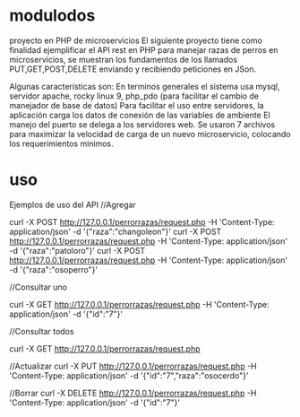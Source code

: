 # modulodos
proyecto en PHP de microservicios
El siguiente proyecto tiene como finalidad ejemplificar el API rest en PHP para manejar razas de perros en microservicios, se muestran los fundamentos de los llamados PUT,GET,POST,DELETE enviando y recibiendo peticiones en JSon.

Algunas características son:
En terminos generales el sistema usa mysql, servidor apache, rocky linux 9, php_pdo (para facilitar el cambio de manejador de base de datos)
Para facilitar el uso entre servidores, la aplicación carga los datos de conexión de las variables de ambiente
El manejo del puerto se delega a los servidores web.
Se usaron 7 archivos para maximizar la velocidad de carga de un nuevo microservicio, colocando los requerimientos minimos.

# uso
Ejemplos de uso del API
//Agregar

curl -X POST http://127.0.0.1/perrorrazas/request.php -H 'Content-Type: application/json' -d '{"raza":"changoleon"}'
curl -X POST http://127.0.0.1/perrorrazas/request.php -H 'Content-Type: application/json' -d '{"raza":"patoloro"}'
curl -X POST http://127.0.0.1/perrorrazas/request.php -H 'Content-Type: application/json' -d '{"raza":"osoperro"}'

//Consultar uno

curl -X GET http://127.0.0.1/perrorrazas/request.php -H 'Content-Type: application/json' -d '{"id":"7"}'

//Consultar todos

curl -X GET http://127.0.0.1/perrorrazas/request.php

//Actualizar
curl -X PUT http://127.0.0.1/perrorrazas/request.php -H 'Content-Type: application/json' -d '{"id":"7","raza":"osocerdo"}'

//Borrar
curl -X DELETE http://127.0.0.1/perrorrazas/request.php -H 'Content-Type: application/json' -d '{"id":"7"}'
